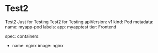 # Test2
Test2 Just for Testing
Test2 for Testing 
apiVersion: v1
kind: Pod
metadata:
  name: myapp-pod
  labels:
    app: myapptest
    tier: Frontend

spec:
  containers:
  - name: nginx
    image: nginx

